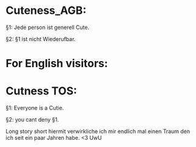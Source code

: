 # Cuteness_AGB:


§1: Jede person ist generell Cute.

§2: §1 ist nicht Wiederufbar.



# For English visitors:

# Cutness TOS: 


§1: Everyone is a Cutie.

§2: you cant deny §1.






















Long story short hiermit verwirkliche ich mir endlich mal einen Traum den ich seit ein paar Jahren habe. <3 UwU
